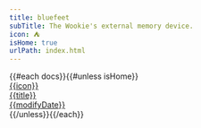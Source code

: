 ```yaml
---
title: bluefeet
subTitle: The Wookie's external memory device.
icon: ⛺
isHome: true
urlPath: index.html
---
```


<div class="docs">
{{#each docs}}{{#unless isHome}}
  <a href="{{urlPath}}">
    <div class="doc">
      <div class="doc-icon">{{icon}}</div>
      <div class="doc-title">{{title}}</div>
      <div class="doc-date">{{modifyDate}}</div>
    </div>
  </a>
{{/unless}}{{/each}}
</div>
